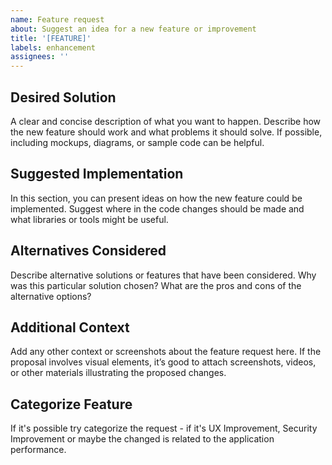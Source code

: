 ```yaml
---
name: Feature request
about: Suggest an idea for a new feature or improvement
title: '[FEATURE]'
labels: enhancement
assignees: ''
---
```


## Desired Solution

A clear and concise description of what you want to happen. Describe how the new feature should work and what problems it should solve. If possible, including mockups, diagrams, or sample code can be helpful.

## Suggested Implementation

In this section, you can present ideas on how the new feature could be implemented. Suggest where in the code changes should be made and what libraries or tools might be useful.

## Alternatives Considered

Describe alternative solutions or features that have been considered. Why was this particular solution chosen? What are the pros and cons of the alternative options?

## Additional Context

Add any other context or screenshots about the feature request here. If the proposal involves visual elements, it’s good to attach screenshots, videos, or other materials illustrating the proposed changes.

## Categorize Feature

If it's possible try categorize the request - if it's UX Improvement, Security Improvement or maybe the changed is related to the application performance.
